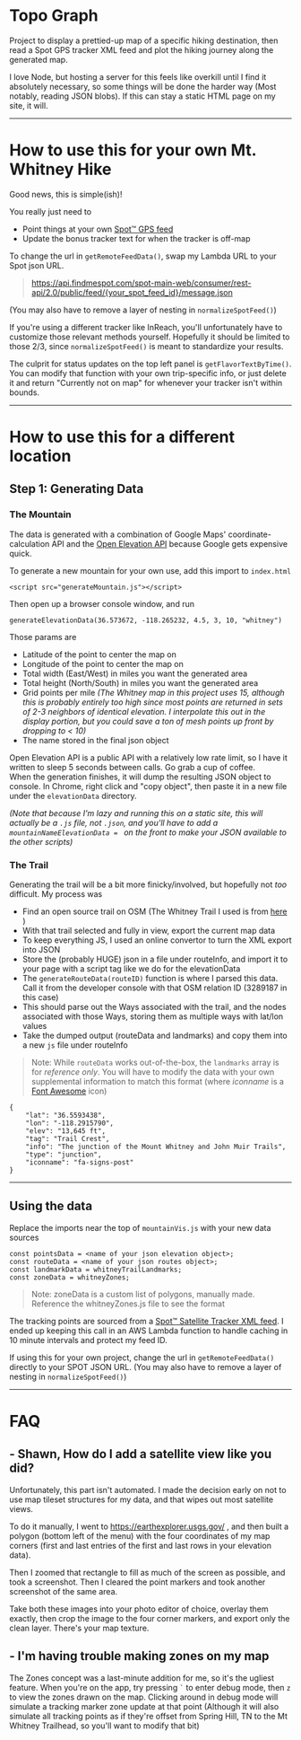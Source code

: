 # Topo Graph

Project to display a prettied-up map of a specific hiking destination, then read a Spot GPS tracker XML feed and plot the hiking journey along the generated map.

I love Node, but hosting a server for this feels like overkill until I find it absolutely necessary, so some things will be done the harder way (Most notably, reading JSON blobs).  If this can stay a static HTML page on my site, it will.

---

# How to use this for your own Mt. Whitney Hike

Good news, this is simple(ish)!

You really just need to
- Point things at your own [Spot™ GPS feed](https://www.findmespot.com/en-us/support/spot-x/get-help/general/spot-api-support)
- Update the bonus tracker text for when the tracker is off-map

To change the url in `getRemoteFeedData()`, swap my Lambda URL to your Spot json URL. 
>https://api.findmespot.com/spot-main-web/consumer/rest-api/2.0/public/feed/{your_spot_feed_id}/message.json

(You may also have to remove a layer of nesting in `normalizeSpotFeed()`)

If you're using a different tracker like InReach, you'll unfortunately have to customize those relevant methods yourself.  Hopefully it should be limited to those 2/3, since `normalizeSpotFeed()` is meant to standardize your results.

The culprit for status updates on the top left panel is `getFlavorTextByTime()`.  You can modify that function with your own trip-specific info, or just delete it and return "Currently not on map" for whenever your tracker isn't within bounds.

---

# How to use this for a different location

## Step 1: Generating Data

### The Mountain

The data is generated with a combination of Google Maps' coordinate-calculation API and the [Open Elevation API](https://open-elevation.com/) because Google gets expensive quick.

To generate a new mountain for your own use, add this import to `index.html`

    <script src="generateMountain.js"></script> 

Then open up a browser console window, and run

    generateElevationData(36.573672, -118.265232, 4.5, 3, 10, "whitney")  

Those params are
- Latitude of the point to center the map on
- Longitude of the point to center the map on
- Total width (East/West) in miles you want the generated area
- Total height (North/South) in miles you want the generated area
- Grid points per mile *(The Whitney map in this project uses 15, although this is probably entirely too high since most points are returned in sets of 2-3 neighbors of identical elevation.  I interpolate this out in the display portion, but you could save a ton of mesh points up front by dropping to < 10)*
- The name stored in the final json object

Open Elevation API is a public API with a relatively low rate limit, so I have it written to sleep 5 seconds between calls.  Go grab a cup of coffee.  
When the generation finishes, it will dump the resulting JSON object to console.  In Chrome, right click and "copy object", then paste it in a new file under the `elevationData` directory.  

*(Note that because I'm lazy and running this on a static site, this will actually be a `.js` file, not `.json`, and you'll have to add a `mountainNameElevationData = ` on the front to make your JSON available to the other scripts)*


### The Trail

Generating the trail will be a bit more finicky/involved, but hopefully not _too_ difficult.
My process was
- Find an open source trail on OSM (The Whitney Trail I used is from [here](https://www.openstreetmap.org/relation/3289187) )
- With that trail selected and fully in view, export the current map data
- To keep everything JS, I used an online convertor to turn the XML export into JSON
- Store the (probably HUGE) json in a file under routeInfo, and import it to your page with a script tag like we do for the elevationData
- The `generateRouteData(routeID)` function is where I parsed this data. Call it from the developer console with that OSM relation ID (3289187 in this case)
- This should parse out the Ways associated with the trail, and the nodes associated with those Ways, storing them as multiple ways with lat/lon values
- Take the dumped output (routeData and landmarks) and copy them into a new `js` file under routeInfo

> Note: While `routeData` works out-of-the-box, the `landmarks` array is for *reference only*. You will have to modify the data with your own supplemental information to match this format (where *iconname* is a [Font Awesome](https://fontawesome.com/) icon)
```
{
    "lat": "36.5593438",
    "lon": "-118.2915790",
    "elev": "13,645 ft",
    "tag": "Trail Crest",
    "info": "The junction of the Mount Whitney and John Muir Trails",
    "type": "junction",
    "iconname": "fa-signs-post"
}
```

---

## Using the data

Replace the imports near the top of `mountainVis.js` with your new data sources

    const pointsData = <name of your json elevation object>;
    const routeData = <name of your json routes object>;
    const landmarkData = whitneyTrailLandmarks;
    const zoneData = whitneyZones;

> Note: zoneData is a custom list of polygons, manually made.  Reference the whitneyZones.js file to see the format

The tracking points are sourced from a [Spot™ Satellite Tracker XML feed](https://www.findmespot.com/en-us/support/spot-x/get-help/general/spot-api-support).  I ended up keeping this call in an AWS Lambda function to handle caching in 10 minute intervals and protect my feed ID.

If using this for your own project, change the url in `getRemoteFeedData()` directly to your SPOT JSON URL. (You may also have to remove a layer of nesting in `normalizeSpotFeed()`)

---

# FAQ

## - Shawn, How do I add a satellite view like you did?

Unfortunately, this part isn't automated.  I made the decision early on not to use map tileset structures for my data, and that wipes out most satellite views.

To do it manually, I went to https://earthexplorer.usgs.gov/ , and then built a polygon (bottom left of the menu) with the four coordinates of my map corners (first and last entries of the first and last rows in your elevation data).

Then I zoomed that rectangle to fill as much of the screen as possible, and took a screenshot.  Then I cleared the point markers and took another screenshot of the same area.

Take both these images into your photo editor of choice, overlay them exactly, then crop the image to the four corner markers, and export only the clean layer.  There's your map texture.

## - I'm having trouble making zones on my map

The Zones concept was a last-minute addition for me, so it's the ugliest feature.  When you're on the app, try pressing `` ` `` to enter debug mode, then `z` to view the zones drawn on the map.  Clicking around in debug mode will simulate a tracking marker zone update at that point (Although it will also simulate all tracking points as if they're offset from Spring Hill, TN to the Mt Whitney Trailhead, so you'll want to modify that bit)